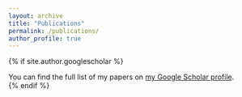```yaml
---
layout: archive
title: "Publications"
permalink: /publications/
author_profile: true
---
```


{% if site.author.googlescholar %}
  <div class="wordwrap">You can find the full list of my papers on <a href="{{site.author.googlescholar}}">my Google Scholar profile</a>.</div>
{% endif %}

<!-- {% include base_path %}

{% for post in site.publications reversed %}
  {% include archive-single.html %}
{% endfor %} -->
